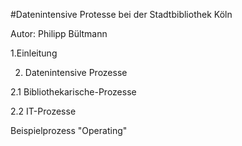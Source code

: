 #Datenintensive Protesse bei der Stadtbibliothek Köln

Autor: Philipp Bültmann

1.Einleitung


2. Datenintensive Prozesse

2.1 Bibliothekarische-Prozesse


2.2 IT-Prozesse


Beispielprozess "Operating"
